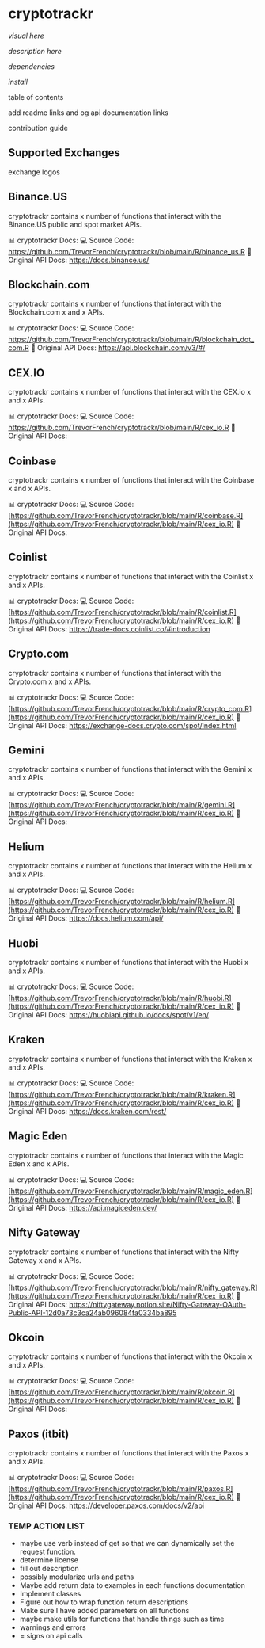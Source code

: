 # cryptotrackr

*visual here*

*description here*

*dependencies*

*install*

table of contents

add readme links and og api documentation links

contribution guide

## Supported Exchanges

exchange logos

## Binance.US

cryptotrackr contains x number of functions that interact with the Binance.US public and spot market APIs.

📊 cryptotrackr Docs:
💻 Source Code: <https://github.com/TrevorFrench/cryptotrackr/blob/main/R/binance_us.R>
🏢 Original API Docs: <https://docs.binance.us/>

## Blockchain.com

cryptotrackr contains x number of functions that interact with the Blockchain.com x and x APIs.

📊 cryptotrackr Docs:
💻 Source Code: <https://github.com/TrevorFrench/cryptotrackr/blob/main/R/blockchain_dot_com.R>
🏢 Original API Docs: <https://api.blockchain.com/v3/#/>

## CEX.IO

cryptotrackr contains x number of functions that interact with the CEX.io x and x APIs.

📊 cryptotrackr Docs:
💻 Source Code: <https://github.com/TrevorFrench/cryptotrackr/blob/main/R/cex_io.R>
🏢 Original API Docs:

## Coinbase

cryptotrackr contains x number of functions that interact with the Coinbase x and x APIs.

📊 cryptotrackr Docs:
💻 Source Code: [https://github.com/TrevorFrench/cryptotrackr/blob/main/R/coinbase.R](https://github.com/TrevorFrench/cryptotrackr/blob/main/R/cex_io.R)
🏢 Original API Docs:

## Coinlist

cryptotrackr contains x number of functions that interact with the Coinlist x and x APIs.

📊 cryptotrackr Docs:
💻 Source Code: [https://github.com/TrevorFrench/cryptotrackr/blob/main/R/coinlist.R](https://github.com/TrevorFrench/cryptotrackr/blob/main/R/cex_io.R)
🏢 Original API Docs: <https://trade-docs.coinlist.co/#introduction>

## Crypto.com

cryptotrackr contains x number of functions that interact with the Crypto.com x and x APIs.

📊 cryptotrackr Docs:
💻 Source Code: [https://github.com/TrevorFrench/cryptotrackr/blob/main/R/crypto_com.R](https://github.com/TrevorFrench/cryptotrackr/blob/main/R/cex_io.R)
🏢 Original API Docs: <https://exchange-docs.crypto.com/spot/index.html>

## Gemini

cryptotrackr contains x number of functions that interact with the Gemini x and x APIs.

📊 cryptotrackr Docs:
💻 Source Code: [https://github.com/TrevorFrench/cryptotrackr/blob/main/R/gemini.R](https://github.com/TrevorFrench/cryptotrackr/blob/main/R/cex_io.R)
🏢 Original API Docs:

## Helium

cryptotrackr contains x number of functions that interact with the Helium x and x APIs.

📊 cryptotrackr Docs:
💻 Source Code: [https://github.com/TrevorFrench/cryptotrackr/blob/main/R/helium.R](https://github.com/TrevorFrench/cryptotrackr/blob/main/R/cex_io.R)
🏢 Original API Docs: <https://docs.helium.com/api/>

## Huobi

cryptotrackr contains x number of functions that interact with the Huobi x and x APIs.

📊 cryptotrackr Docs:
💻 Source Code: [https://github.com/TrevorFrench/cryptotrackr/blob/main/R/huobi.R](https://github.com/TrevorFrench/cryptotrackr/blob/main/R/cex_io.R)
🏢 Original API Docs: <https://huobiapi.github.io/docs/spot/v1/en/>

## Kraken

cryptotrackr contains x number of functions that interact with the Kraken x and x APIs.

📊 cryptotrackr Docs:
💻 Source Code: [https://github.com/TrevorFrench/cryptotrackr/blob/main/R/kraken.R](https://github.com/TrevorFrench/cryptotrackr/blob/main/R/cex_io.R)
🏢 Original API Docs: <https://docs.kraken.com/rest/>

## Magic Eden

cryptotrackr contains x number of functions that interact with the Magic Eden x and x APIs.

📊 cryptotrackr Docs:
💻 Source Code: [https://github.com/TrevorFrench/cryptotrackr/blob/main/R/magic_eden.R](https://github.com/TrevorFrench/cryptotrackr/blob/main/R/cex_io.R)
🏢 Original API Docs: <https://api.magiceden.dev/>

## Nifty Gateway

cryptotrackr contains x number of functions that interact with the Nifty Gateway x and x APIs.

📊 cryptotrackr Docs:
💻 Source Code: [https://github.com/TrevorFrench/cryptotrackr/blob/main/R/nifty_gateway.R](https://github.com/TrevorFrench/cryptotrackr/blob/main/R/cex_io.R)
🏢 Original API Docs: <https://niftygateway.notion.site/Nifty-Gateway-OAuth-Public-API-12d0a73c3ca24ab096084fa0334ba895>

## Okcoin

cryptotrackr contains x number of functions that interact with the Okcoin x and x APIs.

📊 cryptotrackr Docs:
💻 Source Code: [https://github.com/TrevorFrench/cryptotrackr/blob/main/R/okcoin.R](https://github.com/TrevorFrench/cryptotrackr/blob/main/R/cex_io.R)
🏢 Original API Docs:

## Paxos (itbit)

cryptotrackr contains x number of functions that interact with the Paxos x and x APIs.

📊 cryptotrackr Docs:
💻 Source Code: [https://github.com/TrevorFrench/cryptotrackr/blob/main/R/paxos.R](https://github.com/TrevorFrench/cryptotrackr/blob/main/R/cex_io.R)
🏢 Original API Docs: <https://developer.paxos.com/docs/v2/api>

### TEMP ACTION LIST

-   maybe use verb instead of get so that we can dynamically set the request function.
-   determine license
-   fill out description
-   possibly modularize urls and paths
-   Maybe add return data to examples in each functions documentation
-   Implement classes
-   Figure out how to wrap function return descriptions
-   Make sure I have added parameters on all functions
-   maybe make utils for functions that handle things such as time
-   warnings and errors
-   = signs on api calls
